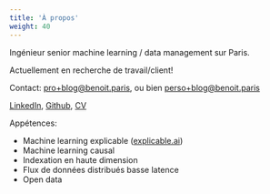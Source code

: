 ```yaml
---
title: 'À propos'
weight: 40
---
```


Ingénieur senior machine learning / data management sur Paris.

Actuellement en recherche de travail/client!

Contact: pro+blog@benoit.paris, ou bien perso+blog@benoit.paris

[LinkedIn](https://www.linkedin.com/in/benoitparis/), [Github](https://github.com/benoitparis), [CV](/CV_Benoit_Paris.pdf)

Appétences:

* Machine learning explicable ([explicable.ai](http://explicable.ai))
* Machine learning causal
* Indexation en haute dimension
* Flux de données distribués basse latence
* Open data
